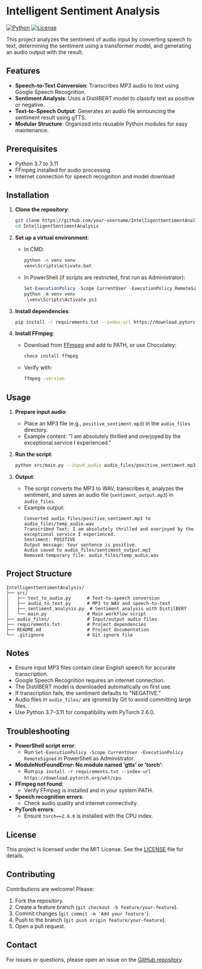 # Intelligent Sentiment Analysis

[![Python](https://img.shields.io/badge/Python-3.7%2B-blue)](https://www.python.org/)
[![License](https://img.shields.io/badge/License-MIT-green)](https://opensource.org/licenses/MIT)

This project analyzes the sentiment of audio input by converting speech to text, determining the sentiment using a transformer model, and generating an audio output with the result.

## Features

- **Speech-to-Text Conversion**: Transcribes MP3 audio to text using Google Speech Recognition.
- **Sentiment Analysis**: Uses a DistilBERT model to classify text as positive or negative.
- **Text-to-Speech Output**: Generates an audio file announcing the sentiment result using gTTS.
- **Modular Structure**: Organized into reusable Python modules for easy maintenance.

## Prerequisites

- Python 3.7 to 3.11
- FFmpeg installed for audio processing
- Internet connection for speech recognition and model download

## Installation

1. **Clone the repository**:

   ```bash
   git clone https://github.com/your-username/IntelligentSentimentAnalysis.git
   cd IntelligentSentimentAnalysis
   ```

2. **Set up a virtual environment**:

   - In CMD:
     ```bash
     python -m venv venv
     venv\Scripts\activate.bat
     ```
   - In PowerShell (if scripts are restricted, first run as Administrator):
     ```powershell
     Set-ExecutionPolicy -Scope CurrentUser -ExecutionPolicy RemoteSigned
     python -m venv venv
     .\venv\Scripts\Activate.ps1
     ```

3. **Install dependencies**:

   ```bash
   pip install -r requirements.txt --index-url https://download.pytorch.org/whl/cpu
   ```

4. **Install FFmpeg**:
   - Download from [FFmpeg](https://ffmpeg.org/download.html) and add to PATH, or use Chocolatey:
     ```bash
     choco install ffmpeg
     ```
   - Verify with:
     ```bash
     ffmpeg -version
     ```

## Usage

1. **Prepare input audio**:

   - Place an MP3 file (e.g., `positive_sentiment.mp3`) in the `audio_files` directory.
   - Example content: "I am absolutely thrilled and overjoyed by the exceptional service I experienced."

2. **Run the script**:

   ```bash
   python src/main.py --input_audio audio_files/positive_sentiment.mp3 --output_dir audio_files
   ```

3. **Output**:
   - The script converts the MP3 to WAV, transcribes it, analyzes the sentiment, and saves an audio file (`sentiment_output.mp3`) in `audio_files`.
   - Example output:
     ```
     Converted audio_files/positive_sentiment.mp3 to audio_files/temp_audio.wav
     Transcribed Text: I am absolutely thrilled and overjoyed by the exceptional service I experienced.
     Sentiment: POSITIVE
     Output message: Your sentence is positive.
     Audio saved to audio_files/sentiment_output.mp3
     Removed temporary file: audio_files/temp_audio.wav
     ```

## Project Structure

```
IntelligentSentimentAnalysis/
├── src/
│   ├── text_to_audio.py      # Text-to-speech conversion
│   ├── audio_to_text.py      # MP3 to WAV and speech-to-text
│   ├── sentiment_analysis.py  # Sentiment analysis with DistilBERT
│   └── main.py               # Main workflow script
├── audio_files/              # Input/output audio files
├── requirements.txt          # Project dependencies
├── README.md                 # Project documentation
└── .gitignore                # Git ignore file
```

## Notes

- Ensure input MP3 files contain clear English speech for accurate transcription.
- Google Speech Recognition requires an internet connection.
- The DistilBERT model is downloaded automatically on first use.
- If transcription fails, the sentiment defaults to "NEGATIVE."
- Audio files in `audio_files/` are ignored by Git to avoid committing large files.
- Use Python 3.7–3.11 for compatibility with PyTorch 2.6.0.

## Troubleshooting

- **PowerShell script error**:
  - Run `Set-ExecutionPolicy -Scope CurrentUser -ExecutionPolicy RemoteSigned` in PowerShell as Administrator.
- **ModuleNotFoundError: No module named 'gtts' or 'torch'**:
  - Run `pip install -r requirements.txt --index-url https://download.pytorch.org/whl/cpu`.
- **FFmpeg not found**:
  - Verify FFmpeg is installed and in your system PATH.
- **Speech recognition errors**:
  - Check audio quality and internet connectivity.
- **PyTorch errors**:
  - Ensure `torch==2.6.0` is installed with the CPU index.

## License

This project is licensed under the MIT License. See the [LICENSE](LICENSE) file for details.

## Contributing

Contributions are welcome! Please:

1. Fork the repository.
2. Create a feature branch (`git checkout -b feature/your-feature`).
3. Commit changes (`git commit -m 'Add your feature'`).
4. Push to the branch (`git push origin feature/your-feature`).
5. Open a pull request.

## Contact

For issues or questions, please open an issue on the [GitHub repository](https://github.com/zaier84/audio-sentiment-analysis).
